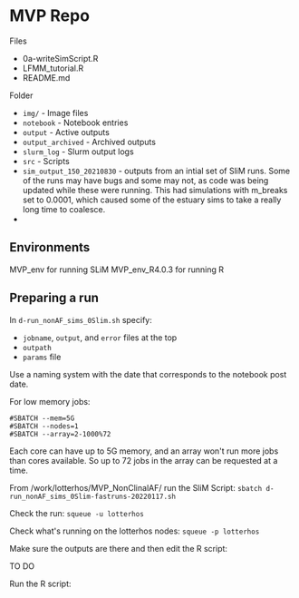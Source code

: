 # MVP Repo

Files
* 0a-writeSimScript.R
* LFMM_tutorial.R
* README.md 

Folder
* `img/` - Image files
* `notebook` - Notebook entries
* `output` - Active outputs
* `output_archived` - Archived outputs 
* `slurm_log` - Slurm output logs
* `src` - Scripts
* `sim_output_150_20210830` - outputs from an intial set of SliM runs. Some of the runs may have bugs and some may not, as code was being updated while these were running. This had simulations with m_breaks set to 0.0001, which caused some of the estuary sims to take a really long time to coalesce.
* 

## Environments
MVP_env for running SLiM
MVP_env_R4.0.3 for running R

## Preparing a run
In `d-run_nonAF_sims_0Slim.sh` specify:
* `jobname`, `output`, and `error` files at the top
* `outpath` 
* `params` file 

Use a naming system with the date that corresponds to the notebook post date.

For low memory jobs:
```
#SBATCH --mem=5G
#SBATCH --nodes=1
#SBATCH --array=2-1000%72
```
Each core can have up to 5G memory, and an array won't run more jobs than cores available. So up to 72 jobs in the array can be requested at a time.

From /work/lotterhos/MVP_NonClinalAF/ run the SliM Script: `sbatch d-run_nonAF_sims_0Slim-fastruns-20220117.sh`

Check the run: `squeue -u lotterhos`

Check what's running on the lotterhos nodes: `squeue -p lotterhos`

Make sure the outputs are there and then edit the R script:

TO DO

Run the R script:


